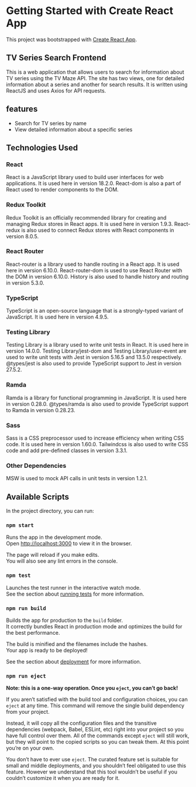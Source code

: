 # Getting Started with Create React App

This project was bootstrapped with [Create React App](https://github.com/facebook/create-react-app).

## TV Series Search Frontend

This is a web application that allows users to search for information about TV series using the TV Maze API. The site has two views, one for detailed information about a series and another for search results. It is written using ReactJS and uses Axios for API requests.

## features
* Search for TV series by name
* View detailed information about a specific series

## Technologies Used

### React
React is a JavaScript library used to build user interfaces for web applications. It is used here in version 18.2.0.
React-dom is also a part of React used to render components to the DOM.
### Redux Toolkit
Redux Toolkit is an officially recommended library for creating and managing Redux stores in React apps. It is used here in version 1.9.3.
React-redux is also used to connect Redux stores with React components in version 8.0.5.

### React Router
React-router is a library used to handle routing in a React app. It is used here in version 6.10.0.
React-router-dom is used to use React Router with the DOM in version 6.10.0.
History is also used to handle history and routing in version 5.3.0.

### TypeScript
TypeScript is an open-source language that is a strongly-typed variant of JavaScript. It is used here in version 4.9.5.

### Testing Library
Testing Library is a library used to write unit tests in React. It is used here in version 14.0.0.
Testing Library/jest-dom and Testing Library/user-event are used to write unit tests with Jest in version 5.16.5 and 13.5.0 respectively.
@types/jest is also used to provide TypeScript support to Jest in version 27.5.2.

### Ramda
Ramda is a library for functional programming in JavaScript. It is used here in version 0.28.0.
@types/ramda is also used to provide TypeScript support to Ramda in version 0.28.23.

### Sass
Sass is a CSS preprocessor used to increase efficiency when writing CSS code. It is used here in version 1.60.0.
Tailwindcss is also used to write CSS code and add pre-defined classes in version 3.3.1.

### Other Dependencies

MSW is used to mock API calls in unit tests in version 1.2.1. 
## Available Scripts

In the project directory, you can run:

### `npm start`

Runs the app in the development mode.\
Open [http://localhost:3000](http://localhost:3000) to view it in the browser.

The page will reload if you make edits.\
You will also see any lint errors in the console.

### `npm test`

Launches the test runner in the interactive watch mode.\
See the section about [running tests](https://facebook.github.io/create-react-app/docs/running-tests) for more information.

### `npm run build`

Builds the app for production to the `build` folder.\
It correctly bundles React in production mode and optimizes the build for the best performance.

The build is minified and the filenames include the hashes.\
Your app is ready to be deployed!

See the section about [deployment](https://facebook.github.io/create-react-app/docs/deployment) for more information.

### `npm run eject`

**Note: this is a one-way operation. Once you `eject`, you can’t go back!**

If you aren’t satisfied with the build tool and configuration choices, you can `eject` at any time. This command will remove the single build dependency from your project.

Instead, it will copy all the configuration files and the transitive dependencies (webpack, Babel, ESLint, etc) right into your project so you have full control over them. All of the commands except `eject` will still work, but they will point to the copied scripts so you can tweak them. At this point you’re on your own.

You don’t have to ever use `eject`. The curated feature set is suitable for small and middle deployments, and you shouldn’t feel obligated to use this feature. However we understand that this tool wouldn’t be useful if you couldn’t customize it when you are ready for it.

##


